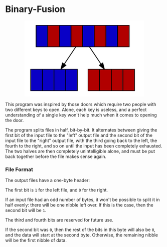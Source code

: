 # Binary-Fusion

<p align="center">
  <img width="380" height="243" src="https://raw.githubusercontent.com/Far117/Binary-Fusion/master/image.png">
</p>

This program was inspired by those doors which require two people with two different keys to open. Alone, each key is useless, and a perfect understanding of a single key won't help much when it comes to opening the door.

The program splits files in half, bit-by-bit. It alternates between giving the first bit of the input file to the "left" output file and the second bit of the input file to the "right" output file, with the third going back to the left, the fourth to the right, and so on until the input has been completely exhausted. The two halves are then completely unintelligible alone, and must be put back together before the file makes sense again.

### File Format
The output files have a one-byte header:

The first bit is `1` for the left file, and `0` for the right.

If an input file had an odd number of bytes, it won't be possible to split it in half evenly: there will be one nibble left over. If this is the case, then the second bit will be `1`.

The third and fourth bits are reserved for future use.

If the second bit was `0`, then the rest of the bits in this byte will also be `0`, and the data will start at the second byte. Otherwise, the remaining nibble will be the first nibble of data.